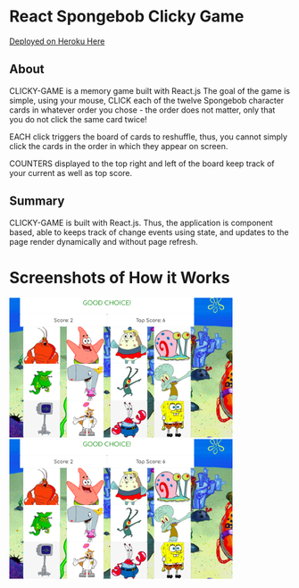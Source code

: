 <h1>React Spongebob Clicky Game</h1>
<a href="https://pure-sands-03769.herokuapp.com/">Deployed on Heroku Here</a>

<h2>About</h2>
<p>CLICKY-GAME is a memory game built with React.js The goal of the game is simple, using your mouse, CLICK each of the twelve Spongebob character cards in whatever order you chose - the order does not matter, only that you do not click the same card twice!</p>

<p>EACH click triggers the board of cards to reshuffle, thus, you cannot simply click the cards in the order in which they appear on screen.</p>

<p>COUNTERS displayed to the top right and left of the board keep track of your current as well as top score.</p>

<h2>Summary</h2>
<p>CLICKY-GAME is built with React.js. Thus, the application is component based, able to keeps track of change events using state, and updates to the page render dynamically and without page refresh.</p>


<h1>Screenshots of How it Works</h1>
 <div>
 <img src="/screenshots/1.png" width="400px"> 
 </div>

  <div>
 <img src="/screenshots/1.png" width="400px"> 
 </div>